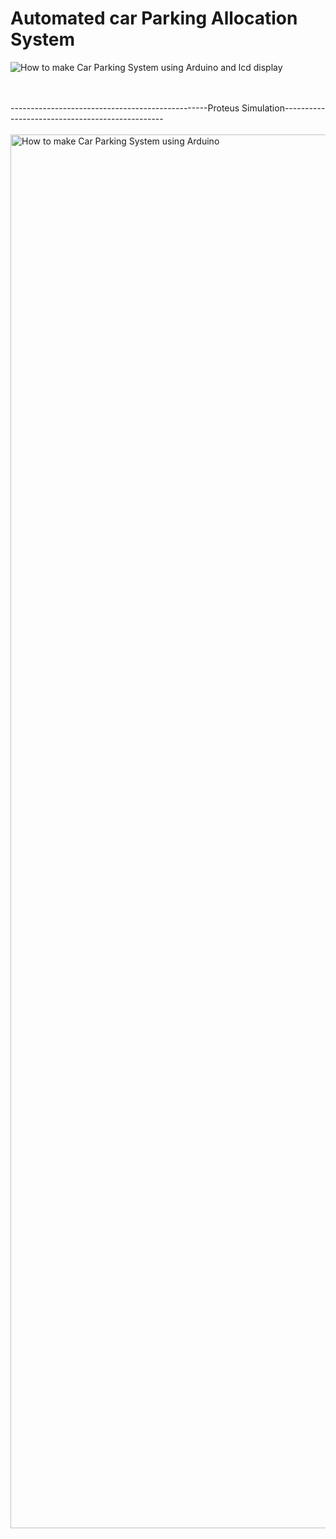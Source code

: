 # Automated car Parking Allocation System
![How to make Car Parking System using Arduino and lcd display](https://github.com/shubhamkushwaha133/Automated-Car-parking-allocation-system/assets/110382194/f7e1e2e6-2f88-43fd-b1ff-b35680aa32ed)


<br> <br>
-------------------------------------------------Proteus Simulation------------------------------------------------
<br><br>
<img width="2230" alt="How to make Car Parking System using Arduino" src="https://github.com/shubhamkushwaha133/Automated-Car-parking-allocation-system/assets/110382194/c3998b5b-7676-41c4-8f84-744bc6a6d224">
<br><br>
